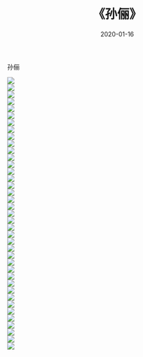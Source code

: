 ﻿---
layout: post
title:  《孙俪》
date:   2020-01-16
img: http://img.660000.xyz/Sharelink/壁纸/明星魅力/华人明星/孙俪/000.jpg
categories: [美女, 清纯, 唯美]
---

孙俪

 ![](http://img.660000.xyz/Sharelink/壁纸/明星魅力/华人明星/孙俪/001.jpg) <br>![](http://img.660000.xyz/Sharelink/壁纸/明星魅力/华人明星/孙俪/002.jpg) <br>![](http://img.660000.xyz/Sharelink/壁纸/明星魅力/华人明星/孙俪/003.jpg) <br>![](http://img.660000.xyz/Sharelink/壁纸/明星魅力/华人明星/孙俪/004.jpg) <br>![](http://img.660000.xyz/Sharelink/壁纸/明星魅力/华人明星/孙俪/005.jpg) <br>![](http://img.660000.xyz/Sharelink/壁纸/明星魅力/华人明星/孙俪/006.jpg) <br>![](http://img.660000.xyz/Sharelink/壁纸/明星魅力/华人明星/孙俪/007.jpg) <br>![](http://img.660000.xyz/Sharelink/壁纸/明星魅力/华人明星/孙俪/008.jpg) <br>![](http://img.660000.xyz/Sharelink/壁纸/明星魅力/华人明星/孙俪/009.jpg) <br>![](http://img.660000.xyz/Sharelink/壁纸/明星魅力/华人明星/孙俪/010.jpg) <br>![](http://img.660000.xyz/Sharelink/壁纸/明星魅力/华人明星/孙俪/011.jpg) <br>![](http://img.660000.xyz/Sharelink/壁纸/明星魅力/华人明星/孙俪/012.jpg) <br>![](http://img.660000.xyz/Sharelink/壁纸/明星魅力/华人明星/孙俪/013.jpg) <br>![](http://img.660000.xyz/Sharelink/壁纸/明星魅力/华人明星/孙俪/014.jpg) <br>![](http://img.660000.xyz/Sharelink/壁纸/明星魅力/华人明星/孙俪/015.jpg) <br>![](http://img.660000.xyz/Sharelink/壁纸/明星魅力/华人明星/孙俪/016.jpg) <br>![](http://img.660000.xyz/Sharelink/壁纸/明星魅力/华人明星/孙俪/017.jpg) <br>![](http://img.660000.xyz/Sharelink/壁纸/明星魅力/华人明星/孙俪/018.jpg) <br>![](http://img.660000.xyz/Sharelink/壁纸/明星魅力/华人明星/孙俪/019.jpg) <br>![](http://img.660000.xyz/Sharelink/壁纸/明星魅力/华人明星/孙俪/020.jpg) <br>![](http://img.660000.xyz/Sharelink/壁纸/明星魅力/华人明星/孙俪/021.jpg) <br>![](http://img.660000.xyz/Sharelink/壁纸/明星魅力/华人明星/孙俪/022.jpg) <br>![](http://img.660000.xyz/Sharelink/壁纸/明星魅力/华人明星/孙俪/023.jpg) <br>![](http://img.660000.xyz/Sharelink/壁纸/明星魅力/华人明星/孙俪/024.jpg) <br>![](http://img.660000.xyz/Sharelink/壁纸/明星魅力/华人明星/孙俪/025.jpg) <br>![](http://img.660000.xyz/Sharelink/壁纸/明星魅力/华人明星/孙俪/026.jpg) <br>![](http://img.660000.xyz/Sharelink/壁纸/明星魅力/华人明星/孙俪/027.jpg) <br>![](http://img.660000.xyz/Sharelink/壁纸/明星魅力/华人明星/孙俪/028.jpg) <br>![](http://img.660000.xyz/Sharelink/壁纸/明星魅力/华人明星/孙俪/029.jpg) <br>![](http://img.660000.xyz/Sharelink/壁纸/明星魅力/华人明星/孙俪/030.jpg) <br>![](http://img.660000.xyz/Sharelink/壁纸/明星魅力/华人明星/孙俪/031.jpg) <br>![](http://img.660000.xyz/Sharelink/壁纸/明星魅力/华人明星/孙俪/032.jpg) <br>![](http://img.660000.xyz/Sharelink/壁纸/明星魅力/华人明星/孙俪/033.jpg) <br>![](http://img.660000.xyz/Sharelink/壁纸/明星魅力/华人明星/孙俪/034.jpg) <br>![](http://img.660000.xyz/Sharelink/壁纸/明星魅力/华人明星/孙俪/035.jpg) <br>![](http://img.660000.xyz/Sharelink/壁纸/明星魅力/华人明星/孙俪/036.jpg) <br>![](http://img.660000.xyz/Sharelink/壁纸/明星魅力/华人明星/孙俪/037.jpg) <br>![](http://img.660000.xyz/Sharelink/壁纸/明星魅力/华人明星/孙俪/038.jpg) <br>![](http://img.660000.xyz/Sharelink/壁纸/明星魅力/华人明星/孙俪/039.jpg) <br>